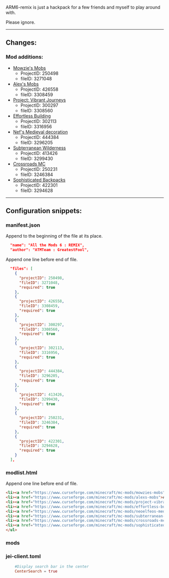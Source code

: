 ARM6-remix is just a hackpack for a few friends and myself to play around with.

Please ignore.

---

## Changes:

### Mod additions:
* [Mowzie's Mobs](https://www.curseforge.com/minecraft/mc-mods/mowzies-mobs)
    * ProjectID: 250498
    * fileID: 3271048
* [Alex's Mobs](https://www.curseforge.com/minecraft/mc-mods/alexs-mobs)
    * ProjectID: 426558
    * fileID: 3308459
* [Project: Vibrant Journeys](https://www.curseforge.com/minecraft/mc-mods/project-vibrant-journeys)
    * ProjectID: 300297
    * fileID: 3308560
* [Effortless Building](https://www.curseforge.com/minecraft/mc-mods/effortless-building)
    * ProjectID: 302113
    * fileID: 3316956
* [Nef's Medieval decoration](https://www.curseforge.com/minecraft/mc-mods/neoelfeos-medieval-pub-decoration)
    * ProjectID: 444384
    * fileID: 3296205
* [Subterranean Wilderness](https://www.curseforge.com/minecraft/mc-mods/subterranean-wilderness)
    * ProjectID: 413426
    * fileID: 3299430
* [Crossroads MC](https://www.curseforge.com/minecraft/mc-mods/crossroads-mc/)
    * ProjectID: 250231
    * fileID: 3246384
* [Sophisticated Backpacks](https://www.curseforge.com/minecraft/mc-mods/sophisticated-backpacks)
    * ProjectID: 422301
    * fileID: 3294628

---

## Configuration snippets:

### manifest.json

Append to the beginning of the file at its place.

```json
  "name": "All the Mods 6 : REMIX",
  "author": "ATMTeam : GreatestFool",
```
Append one line before end of file.

```json
  "files": [
    {
      "projectID": 250498,
      "fileID": 3271048,
      "required": true
    },
    {
      "projectID": 426558,
      "fileID": 3308459,
      "required": true
    },
    {
      "projectID": 300297,
      "fileID": 3308560,
      "required": true
    },
    {
      "projectID": 302113,
      "fileID": 3316956,
      "required": true
    },
    {
      "projectID": 444384,
      "fileID": 3296205,
      "required": true
    },
    {
      "projectID": 413426,
      "fileID": 3299430,
      "required": true
    },
    {
      "projectID": 250231,
      "fileID": 3246384,
      "required": true
    },
    {
      "projectID": 422301,
      "fileID": 3294628,
      "required": true
    }
  ],
```

### modlist.html

Append one line before end of file.

```html
<li><a href="https://www.curseforge.com/minecraft/mc-mods/mowzies-mobs">Mowzie's Mobs (by bobmowzie)</a></li>
<li><a href="https://www.curseforge.com/minecraft/mc-mods/alexs-mobs">Alex's Mobs (by alex1the1666)</a></li>
<li><a href="https://www.curseforge.com/minecraft/mc-mods/project-vibrant-journeys">Project: Vibrant Journeys (by solis_nova123)</a></li>
<li><a href="https://www.curseforge.com/minecraft/mc-mods/effortless-building">Effortless Building (by Requioss)</a></li>
<li><a href="https://www.curseforge.com/minecraft/mc-mods/neoelfeos-medieval-pub-decoration">Nef's Medieval decoration (by neoelfe0)</a></li>
<li><a href="https://www.curseforge.com/minecraft/mc-mods/subterranean-wilderness">Subterranean Wilderness (by Melonslise)</a></li>
<li><a href="https://www.curseforge.com/minecraft/mc-mods/crossroads-mc/">Crossroads MC (by Technomancer_isTaken)</a></li>
<li><a href="https://www.curseforge.com/minecraft/mc-mods/sophisticated-backpacks">Sophisticated Backpacks (by P3pp3rF1y)</a></li>
</ul>

```

### mods

### jei-client.toml

```toml
	#Display search bar in the center
	CenterSearch = true
```